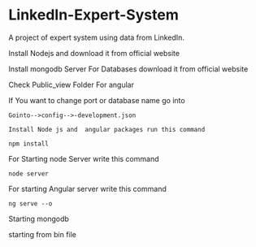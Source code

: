 # LinkedIn-Expert-System
A project of expert system using data from LinkedIn.

Install Nodejs and download it from official website

Install mongodb Server For Databases download it from official website

Check Public_view Folder For angular

If You want to change port or database name go into 

```
Gointo-->config-->-development.json
```

```
Install Node js and  angular packages run this command
```

```
npm install
```

For Starting node Server write this command

```
node server
```

For starting Angular server write this command

```
ng serve --o
```

Starting mongodb 

starting from bin file 


